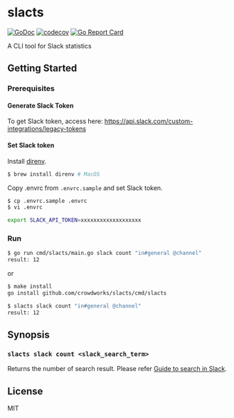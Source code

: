 # slacts

[![GoDoc](https://godoc.org/github.com/crowdworks/slacts?status.svg)](https://godoc.org/github.com/crowdworks/slacts)
[![codecov](https://codecov.io/gh/crowdworks/slacts/branch/master/graph/badge.svg)](https://codecov.io/gh/crowdworks/slacts)
[![Go Report Card](https://goreportcard.com/badge/github.com/crowdworks/slacts)](https://goreportcard.com/report/github.com/crowdworks/slacts)

A CLI tool for Slack statistics

## Getting Started

### Prerequisites

#### Generate Slack Token

To get Slack token, access here:
https://api.slack.com/custom-integrations/legacy-tokens

#### Set Slack token

Install [direnv](https://direnv.net/).

```bash
$ brew install direnv # MacOS
```

Copy .envrc from `.envrc.sample` and set Slack token.

```bash
$ cp .envrc.sample .envrc
$ vi .envrc

export SLACK_API_TOKEN=xxxxxxxxxxxxxxxxxxx
```

### Run

```bash
$ go run cmd/slacts/main.go slack count "in#general @channel"
result: 12
```

or

```bash
$ make install
go install github.com/crowdworks/slacts/cmd/slacts

$ slacts slack count "in#general @channel"
result: 12
```

## Synopsis

### `slacts slack count <slack_search_term>`

Returns the number of search result.
Please refer [Guide to search in Slack](https://get.slack.help/hc/en-us/articles/202528808-Guide-to-search-in-Slack-).

## License

MIT
